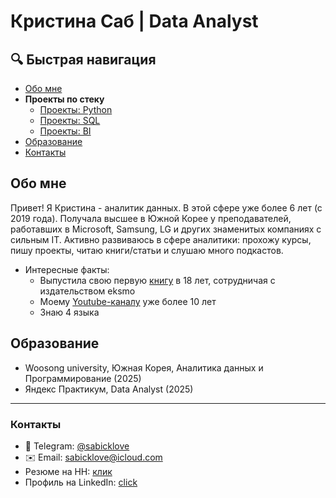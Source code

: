 # Кристина Саб | Data Analyst


## 🔍 Быстрая навигация
- [Обо мне](#обо-мне)
- **Проекты по стеку**
  - [Проекты: Python](https://github.com/sabicklove1/Python_base)
  - [Проекты: SQL](https://github.com/sabicklove1/SQL)
  - [Проекты: BI](https://github.com/sabicklove1/Dashboards)
- [Образование](#образование)
- [Контакты](#контакты)

## Обо мне
Привет! Я Кристина - аналитик данных. В этой сфере уже более 6 лет (с 2019 года). Получала высшее в Южной Корее у преподавателей, работавших в Microsoft, Samsung, LG и других знаменитых компаниях с сильным IT. Активно развиваюсь в сфере аналитики: прохожу курсы, пишу проекты, читаю книги/статьи и слушаю много подкастов.
- Интересные факты:
  - Выпустила свою первую [книгу](https://www.ozon.ru/search/?deny_category_prediction=true&from_global=true&text=Хорошим+Мальчикам+Верят+%7C+Кристина+Саб+%7C+Электронная+книга&product_id=913391605) в 18 лет, сотрудничая с издательством eksmo
  - Моему [Youtube-каналу](https://youtube.com/sabicklove) уже более 10 лет
  - Знаю 4 языка

## Образование
- Woosong university, Южная Корея, Аналитика данных и Программирование (2025)
- Яндекс Практикум, Data Analyst (2025)

---
### Контакты
- 📱 Telegram: [@sabicklove](https://t.me/sabicklove)
- ✉️ Email: sabicklove@icloud.com
- Резюме на HH: [клик](https://hh.ru/resume/926ea5d1ff0ba394940039ed1f7a3656547855)
- Профиль на LinkedIn: [click](https://www.linkedin.com/in/kristina-sab-567739232/)
